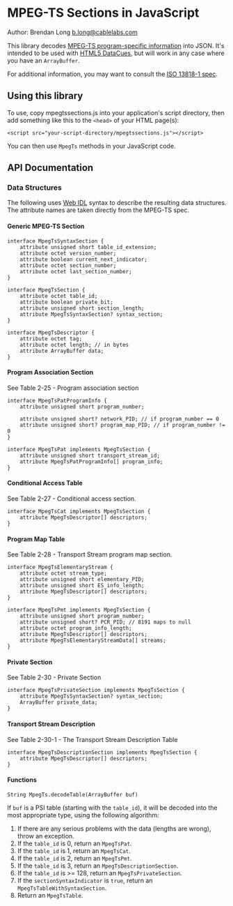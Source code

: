 # MPEG-TS Sections in JavaScript

Author: Brendan Long <b.long@cablelabs.com>

This library decodes [MPEG-TS program-specific information][mpegts-psi] into JSON. It's intended to be used with [HTML5 DataCues][datacue], but will work in any case where you have an `ArrayBuffer`.

For additional information, you may want to consult the [ISO 13818-1 spec][iso-13818-1].

## Using this library

To use, copy mpegtssections.js into your application's script directory, then add something like this to the `<head>` of your HTML page(s):

    <script src="your-script-directory/mpegtssections.js"></script>

You can then use `MpegTs` methods in your JavaScript code.

## API Documentation

### Data Structures

The following uses [Web IDL][webidl] syntax to describe the resulting data structures. The attribute names are taken directly from the MPEG-TS spec.

#### Generic MPEG-TS Section

    interface MpegTsSyntaxSection {
        attribute unsigned short table_id_extension;
        attribute octet version_number;
        attribute boolean current_next_indicator;
        attribute octet section_number;
        attribute octet last_section_number;
    }

    interface MpegTsSection {
        attribute octet table_id;
        attribute boolean private_bit;
        attribute unsigned short section_length;
        attribute MpegTsSyntaxSection? syntax_section;
    }

    interface MpegTsDescriptor {
        attribute octet tag;
        attribute octet length; // in bytes
        attribute ArrayBuffer data;
    }

#### Program Association Section

See Table 2-25 - Program association section

    interface MpegTsPatProgramInfo {
        attribute unsigned short program_number;

        attribute unsigned short? network_PID; // if program_number == 0
        attribute unsigned short? program_map_PID; // if program_number != 0
    }

    interface MpegTsPat implements MpegTsSection {
        attribute unsigned short transport_stream_id;
        attribute MpegTsPatProgramInfo[] program_info;
    }

#### Conditional Access Table

See Table 2-27 - Conditional access section.

    interface MpegTsCat implements MpegTsSection {
        attribute MpegTsDescriptor[] descriptors;
    }

#### Program Map Table

See Table 2-28 - Transport Stream program map section.

    interface MpegTsElementaryStream {
        attribute octet stream_type;
        attribute unsigned short elementary_PID;
        attribute unsigned short ES_info_length;
        attribute MpegTsDescriptor[] descriptors;
    }

    interface MpegTsPmt implements MpegTsSection {
        attribute unsigned short program_number;
        attribute unsigned short? PCR_PID; // 8191 maps to null
        attribute octet program_info_length;
        attribute MpegTsDescriptor[] descriptors;
        attribute MpegTsElementaryStreamData[] streams;
    }

#### Private Section

See Table 2-30 - Private Section

    interface MpegTsPrivateSection implements MpegTsSection {
        attribute MpegTsSyntaxSection? syntax_section;
        ArrayBuffer private_data;
    }

#### Transport Stream Description

See Table 2-30-1 - The Transport Stream Description Table

    interface MpegTsDescriptionSection implements MpegTsSection {
        attribute MpegTsDescriptor[] descriptors;
    }

#### Functions

`String MpegTs.decodeTable(ArrayBuffer buf)`

If `buf` is a PSI table (starting with the `table_id`), it will be decoded into the most appropriate type, using the following algorithm:

 1. If there are any serious problems with the data (lengths are wrong), throw an exception.
 2. If the `table_id` is 0, return an `MpegTsPat`.
 3. If the `table_id` is 1, return an `MpegTsCat`.
 4. If the `table_id` is 2, return an `MpegTsPmt`.
 5. If the `table_id` is 3, return an `MpegTsDescriptionSection`.
 6. If the `table_id` is >= 128, return an `MpegTsPrivateSection`.
 7. If the `sectionSyntaxIndicator` is `true`, return an `MpegTsTableWithSyntaxSection`.
 8. Return an `MpegTsTable`.

[datacue]: http://www.w3.org/html/wg/drafts/html/CR/embedded-content-0.html#datacue
[iso-13818-1]: http://www.iso.org/iso/home/store/catalogue_ics/catalogue_detail_ics.htm?csnumber=62074
[mpegts-psi]: http://en.wikipedia.org/wiki/Program-specific_information
[webidl]: http://www.w3.org/TR/WebIDL/
